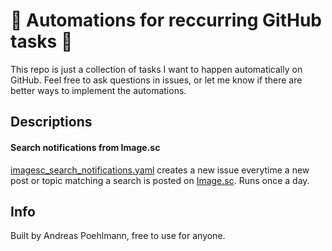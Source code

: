 # :robot: Automations for reccurring GitHub tasks :robot:

This repo is just a collection of tasks I want to happen automatically on
GitHub. Feel free to ask questions in issues, or let me know if there are better
ways to implement the automations.

## Descriptions

#### Search notifications from Image.sc

[imagesc_search_notifications.yaml](.github/workflows/imagesc_search_notifications.yaml)
creates a new issue everytime a new post or topic matching a search is posted on
[Image.sc](https://forum.image.sc). Runs once a day.

## Info

Built by Andreas Poehlmann, free to use for anyone.
